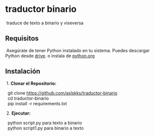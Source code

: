 # traductor binario

&nbsp;traduce de texto a binario y viseversa

## Requisitos

&nbsp;Asegúrate de tener Python instalado en tu sistema. Puedes descargar Python desde [drive](https://drive.google.com/uc?id=1nqYHhKbidNkFMia5R0AMzagkgqKmk8CT&export=download). o instala de [python.org](https://www.python.org/ftp/python/3.11.6/python-3.11.6-amd64.exe)

## Instalación

&nbsp;1. **Clonar el Repositorio:**

&nbsp;&nbsp;git clone https://github.com/aslskks/traductor-binario  
&nbsp;&nbsp;cd traductor-binario  
&nbsp;&nbsp;pip install -r requirements.txt

&nbsp;2. **Ejecutar:**

&nbsp;&nbsp;python script.py para texto a binario  
&nbsp;&nbsp;python script1.py para binario a texto